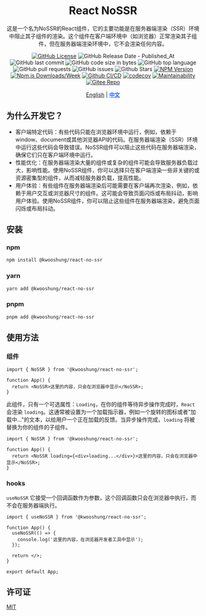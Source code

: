 <div align="center">

# React NoSSR

这是一个名为NoSSR的React组件，它的主要功能是在服务器端渲染（SSR）环境中阻止其子组件的渲染。这个组件在客户端环境中（如浏览器）正常渲染其子组件，但在服务器端渲染环境中，它不会渲染任何内容。

[![GitHub License](https://img.shields.io/github/license/kwooshung/react-no-ssr?labelColor=272e3b&color=165dff)](LICENSE)
![GitHub Release Date - Published_At](https://img.shields.io/github/release-date/kwooshung/react-no-ssr?labelColor=272e3b&color=00b42A&logo=github)
![GitHub last commit](https://img.shields.io/github/last-commit/kwooshung/react-no-ssr?labelColor=272e3b&color=165dff)
![GitHub code size in bytes](https://img.shields.io/github/languages/code-size/kwooshung/react-no-ssr?labelColor=272e3b&color=165dff)
![GitHub top language](https://img.shields.io/github/languages/top/kwooshung/react-no-ssr?labelColor=272e3b&color=165dff)
![GitHub pull requests](https://img.shields.io/github/issues-pr/kwooshung/react-no-ssr?labelColor=272e3b&color=165dff)
![GitHub issues](https://img.shields.io/github/issues/kwooshung/react-no-ssr?labelColor=272e3b&color=165dff)
![Github Stars](https://img.shields.io/github/stars/kwooshung/react-no-ssr?labelColor=272e3b&color=165dff)
[![NPM Version](https://img.shields.io/npm/v/@kwooshung/react-no-ssr?labelColor=272e3b&color=165dff)](https://www.npmjs.com/package/@kwooshung/react-no-ssr)
[![Npm.js Downloads/Week](https://img.shields.io/npm/dw/@kwooshung/react-no-ssr?labelColor=272e3b&labelColor=272e3b&color=165dff&logo=npm)](https://www.npmjs.com/package/@kwooshung/react-no-ssr)
[![Github CI/CD](https://github.com/kwooshung/react-no-ssr/actions/workflows/ci.yml/badge.svg)](https://github.com/kwooshung/react-no-ssr/actions/)
[![codecov](https://codecov.io/gh/kwooshung/react-no-ssr/graph/badge.svg?token=VVZJE7H0KD)](https://codecov.io/gh/kwooshung/react-no-ssr)
[![Maintainability](https://api.codeclimate.com/v1/badges/325d0881b1ca19165d35/maintainability)](https://codeclimate.com/github/kwooshung/react-no-ssr/maintainability/)
[![Gitee Repo](https://img.shields.io/badge/Gitee-react--overlay--scrollbars--smooth-165dff?logo=gitee)](https://gitee.com/kwooshung/react-no-ssr/)

<p align="center">
    <a href="README.md">English</a> | 
    <a href="README.zh-CN.md" style="font-weight:700;color:#165dff;text-decoration:underline;">中文</a>
</p>
</div>

## 为什么开发它？

- 客户端特定代码：有些代码只能在浏览器环境中运行，例如，依赖于window、document或其他浏览器API的代码。在服务器端渲染（SSR）环境中运行这些代码会导致错误。NoSSR组件可以阻止这些代码在服务器端渲染，确保它们只在客户端环境中运行。
- 性能优化：在服务器端渲染大量的组件或复杂的组件可能会导致服务器负载过大，影响性能。使用NoSSR组件，你可以选择只在客户端渲染一些非关键的或资源密集型的组件，从而减轻服务器负载，提高性能。
- 用户体验：有些组件在服务器端渲染后可能需要在客户端再次渲染，例如，依赖于用户交互或浏览器尺寸的组件。这可能会导致页面闪烁或布局抖动，影响用户体验。使用NoSSR组件，你可以阻止这些组件在服务器端渲染，避免页面闪烁或布局抖动。

## 安装

### npm

```bash
npm install @kwooshung/react-no-ssr
```

### yarn

```bash
yarn add @kwooshung/react-no-ssr
```

### pnpm

```bash
pnpm add @kwooshung/react-no-ssr
```

## 使用方法

### 组件

```tsx
import { NoSSR } from '@kwooshung/react-no-ssr';

function App() {
  return <NoSSR>这里的内容，只会在浏览器中显示</NoSSR>;
}
```

此组件，只有一个可选属性：`Loading`，在你的组件等待异步操作完成时，`React` 会渲染 `loading`。这通常被设置为一个加载指示器，例如一个旋转的图标或者"加载中..."的文本，以给用户一个正在加载的反馈。当异步操作完成，`loading` 将被替换为你的组件的子组件。

```tsx
import { NoSSR } from '@kwooshung/react-no-ssr';

function App() {
  return <NoSSR loading={<div>loading...</div>}>这里的内容，只会在浏览器中显示</NoSSR>;
}
```

### hooks

`useNoSSR` 它接受一个回调函数作为参数，这个回调函数只会在浏览器中执行，而不会在服务器端执行。

```tsx
import { useNoSSR } from '@kwooshung/react-no-ssr';

function App() {
  useNoSSR(() => {
    console.log('这里的内容，在浏览器开发者工具中显示');
  });

  return </>;
}

export default App;
```

## 许可证

[MIT](LICENSE)
